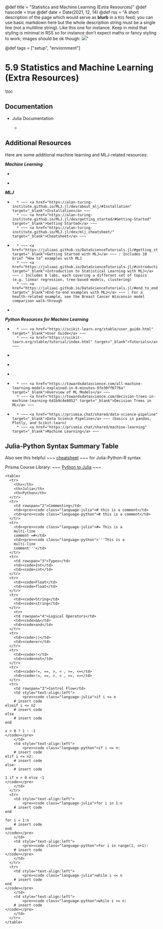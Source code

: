 @def title = "Statistics and Machine Learning (Extra Resources)"
@def hascode = true
@def date = Date(2021, 12, 14)
@def rss = "A short description of the page which would serve as **blurb** in a `RSS` feed; you can use basic markdown here but the whole description string must be a single line (not a multiline string). Like this one for instance. Keep in mind that styling is minimal in RSS so for instance don't expect maths or fancy styling to work; images should be ok though: ![](https://upload.wikimedia.org/wikipedia/en/3/32/Rick_and_Morty_opening_credits.jpeg)"

@def tags = ["setup", "enviornment"]

# 5.9 Statistics and Machine Learning (Extra Resources)

\toc

## Documentation

* Julia Documentation
    * ~~~ <a href="https://alan-turing-institute.github.io/MLJ.jl/dev/" target="_blank">MLJ.jl</a> ~~~

## Additional Resources
Here are some additional machine learning and MLJ-related resources:

**_Machine Learning_**
* ~~~ <a href="https://www.datacamp.com/courses/machine-learning-for-everyone" target="_blank">Machine Learning for Everyone - DataCamp</a> ~~~ : This is a freely accessible module (with email login) through DataCamp, an online platform for learning data science skills. Self-paced and no coding required, this module provides an introduction to machine learning concepts and approaches through short videos and exercises. 
* ~~~ <a href="https://mathigon.org/course/machine-learning/introduction" target="_blank">Machine Learning - Data Gymnasia</a> ~~~ : An interactive overview of machine learning with examples. Slightly heavier emphasis on statistical notation for those interested.

**_MLJ_**
* ~~~ <a href="https://alan-turing-institute.github.io/MLJ.jl/dev/" target="_blank">MLJ Home</a> ~~~ : Central resource for everything MLJ. Some useful quick links from the site are listed below:
    * ~~~ <a href="https://alan-turing-institute.github.io/MLJ.jl/dev/about_mlj/#Installation" target="_blank">Installation</a> ~~~
    * ~~~ <a href="https://alan-turing-institute.github.io/MLJ.jl/dev/getting_started/#Getting-Started" target="_blank">Getting Started</a> ~~~
    * ~~~ <a href="https://alan-turing-institute.github.io/MLJ.jl/dev/mlj_cheatsheet/" target="_blank">Cheatsheet</a> ~~~
* ~~~ <a href="https://juliaai.github.io/DataScienceTutorials.jl/" target="_blank">MLJ Data Science Tutorials</a> ~~~ : Website with tutorials for MLJ.jl and related packages. Follow along through the web page or download the notebook and run the code yourself. Below are some helpful sub-sections on this site:
    * ~~~ <a href="https://juliaai.github.io/DataScienceTutorials.jl/#getting_started_with_mlj" target="_blank">Getting Started with MLJ</a> ~~~ : Includes 10 brief “How to” examples with MLJ
    * ~~~ <a href="https://juliaai.github.io/DataScienceTutorials.jl/#introduction_to_statistical_learning_with_mlj" target="_blank">Introduction to Statistical Learning with MLJ</a> ~~~ : Includes 8 labs, each covering a different set of topics (e.g. linear regression, tree-based models, clustering)
    * ~~~ <a href="https://juliaai.github.io/DataScienceTutorials.jl/#end_to_end_examples_with_mlj" target="_blank">End-to-end examples with MLJ</a> ~~~ : For a health-related example, see the Breast Cancer Wisconsin model comparison walk-through
* ~~~ <a href="https://www.youtube.com/watch?v=qSWbCn170HU" target="_blank">JuliaCon 2020</a> ~~~ : YouTube video workshop on MLJ with interactive follow-along ~~~ <a href="https://github.com/ablaom/MachineLearningInJulia2020" target="_blank">tutorials</a> ~~~

**_Python Resources for Machine Learning_**
* ~~~ <a href="https://scikit-learn.org/stable/index.html" target="_blank">Scikit-learn - Home</a> ~~~
    * ~~~ <a href="https://scikit-learn.org/stable/user_guide.html" target="_blank">User Guide</a> ~~~
    * ~~~ <a href="https://scikit-learn.org/stable/tutorial/index.html" target="_blank">Tutorials</a> ~~~
* ~~~ <a href="https://www.datacamp.com/community/tutorials/machine-learning-python" target="_blank">Scikit-learn tutorial - DataCamp</a> ~~~ : An interactive introduction to ML in Python from exploratory data analysis and preprocessing to constructing an unsupervised model using KMeans
* ~~~ <a href="https://developers.google.com/machine-learning/crash-course/prereqs-and-prework" target="_blank">Machine Learning Crash Course - Google</a> ~~~ : An interactive, self-based crash course on ML with videos, exercises, and supplementary readings. Complete the ~~~ <a href="https://developers.google.com/machine-learning/crash-course/prereqs-and-prework" target="_blank">prerequisites and prework section</a> ~~~ to determine the most effective way of navigating the course based on your background experience
* ~~~ <a href="https://developers.google.com/machine-learning/problem-framing" target="_blank">Problem Framing - Google</a> ~~~ : One hour course addressing how to define a ML problem and identify potential solutions
* ~~~ <a href="https://towardsdatascience.com/machine-learning/home" target="_blank">Machine Learning - Towards Data Science</a> ~~~ : Short readings on topics in ML, some examples are listed here:
    * ~~~ <a href="https://towardsdatascience.com/all-machine-learning-models-explained-in-6-minutes-9fe30ff6776a" target="_blank">Overview of ML Models</a> ~~~
    * ~~~ <a href="https://towardsdatascience.com/decision-trees-in-machine-learning-641b9c4e8052" target="_blank">Decision Trees in ML</a> ~~~
* ~~~ <a href="https://prismia.chat/#course-library" target="_blank">Prismia Course Library</a> ~~~ : Prismia-format mini-courses on topics in data science. Run through message-by-message or click "show all" on the light gray button in the top right. Courses of interest include:
    * ~~~ <a href="https://prismia.chat/shared/data-science-pipeline" target="_blank">Data Science Pipeline</a> ~~~ (basics in pandas, Plotly, and Scikit-learn)
    * ~~~ <a href="https://prismia.chat/shared/machine-learning" target="_blank">Machine Learning</a> ~~~

## Julia-Python Syntax Summary Table

Also see this helpful ~~~ <a href="https://browndsi.github.io/docs/cheatsheets/jpr-cheatsheet.pdf" target="_blank">cheatsheet</a> ~~~ for Julia-Python-R syntax

Prisma Course Library: ~~~ <a href="https://prismia.chat/shared/python-to-julia" target="_blank">Python to Julia</a> ~~~

~~~
<table>
  <tr>
    <th></th>
    <th>Julia</th>
    <th>Python</th>
  </tr>
  <tr>
    <td rowspan="2">Commenting</td>
    <td><pre><code class="language-julia"># this is a comment</td>
    <td><pre><code class="language-python"># this is a comment</td>
  </tr>
  <tr>
    <td><pre><code class="language-julia">#= This is a 
    multi-line
    comment =#</td>
    <td><pre><code class="language-python">'''This is a
    multi-line
    comment'''</td>
  </tr>
  <tr>
    <td rowspan="3">Types</td>
    <td><code>Int</td>
    <td><code>int</td>
  </tr>
  <tr>
    <td><code>Float</td>
    <td><code>float</td>
  </tr>
  <tr>
    <td><code>String</td>
    <td><code>string</td>
  </tr>
    <tr>
    <td rowspan="4">Logical Operators</td>
    <td><code>&&</td>
    <td><code>and</td>
  </tr>
  <tr>
    <td><code>||</td>
    <td><code>or</td>
  </tr>
  <tr>
    <td><code>!</td>
    <td><code>not</td>
  </tr>
  <tr>
    <td><code>!=, ==, >, < , >=, <=</td>
    <td><code>!=, ==, >, < , >=, <=</td>
  </tr>
  <tr>
    <td rowspan="3">Control Flow</td>
    <td style="text-align:left">
        <pre><code class="language-julia">if i <= n
    # insert code
elseif i <= n2
    # insert code
else
    # insert code 
end

x > 0 ? 1 : -1
</code></pre>
    </td>
    <td style="text-align:left">
        <pre><code class="language-python">if i <= n:
    # insert code
elif i <= n2:
    # insert code
else:
    # insert code

1 if x > 0 else -1
</code></pre>
    </td>
  </tr>
  <tr>
    <td style="text-align:left">
        <pre><code class="language-julia">for i in 1:n
    # insert code
end

for i = 1:n
    # insert code
end
</code></pre>
    </td>
    <td style="text-align:left">
        <pre><code class="language-python">for i in range(1, n+1):
    # insert code
</code></pre>
    </td>
  </tr>
  <tr>
    <td style="text-align:left">
        <pre><code class="language-julia">while i <= n
    # insert code
end
</code></pre>
    </td>
    <td style="text-align:left">
        <pre><code class="language-python">while i <= n:
    # insert code
</code></pre>
    </td>
  </tr>
</table>
~~~